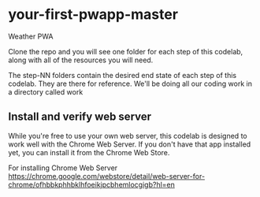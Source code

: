 # your-first-pwapp-master
Weather PWA 

Clone the repo and you will see one folder for each step of this codelab, along with all of the resources you will need. 

The step-NN folders contain the desired end state of each step of this codelab. They are there for reference. We'll be doing all our coding work in a directory called work

## Install and verify web server
While you're free to use your own web server, this codelab is designed to work well with the Chrome Web Server. If you don't have that app installed yet, you can install it from the Chrome Web Store.

For installing Chrome Web Server 
https://chrome.google.com/webstore/detail/web-server-for-chrome/ofhbbkphhbklhfoeikjpcbhemlocgigb?hl=en
